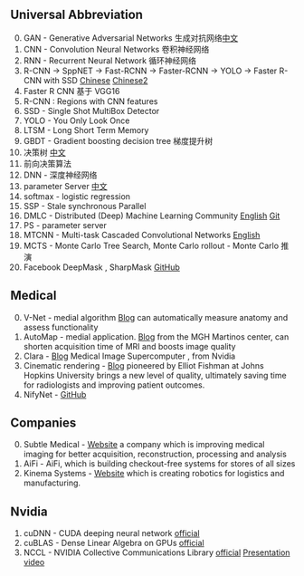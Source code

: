 ## Universal Abbreviation
0. GAN - Generative Adversarial Networks 生成对抗网络[中文](https://www.leiphone.com/news/201701/Kq6FvnjgbKK8Lh8N.html)
0. CNN - Convolution Neural Networks 卷积神经网络
0. RNN - Recurrent Neural Network 循环神经网络
0. R-CNN -> SppNET -> Fast-RCNN -> Faster-RCNN -> YOLO -> Faster R-CNN with SSD
   [Chinese](https://www.cnblogs.com/skyfsm/p/6806246.html)
   [Chinese2](http://blog.csdn.net/linolzhang/article/details/54344350)
0. Faster R CNN 基于 VGG16
0. R-CNN : Regions with CNN features
0. SSD - Single Shot MultiBox Detector
0. YOLO - You Only Look Once
0. LTSM - Long Short Term Memory
0. GBDT - Gradient boosting decision tree 梯度提升树
0. 决策树 [中文](http://www.cnblogs.com/leoo2sk/archive/2010/09/19/decision-tree.html)
0. 前向决策算法
0. DNN - 深度神经网络
0. parameter Server [中文](https://www.zhihu.com/question/26998075)
0. softmax - logistic regression
0. SSP - Stale synchronous Parallel
0. DMLC - Distributed (Deep) Machine Learning Community [English](http://dmlc.ml/)
 [Git](https://github.com/dmlc)
0. PS - parameter server
0. MTCNN - Multi-task Cascaded Convolutional Networks [English](https://kpzhang93.github.io/MTCNN_face_detection_alignment/)
0. MCTS - Monte Carlo Tree Search, Monte Carlo rollout - Monte Carlo 推演
0. Facebook DeepMask , SharpMask [GitHub](https://github.com/facebookresearch/deepmask)

## Medical 

0. V-Net - medial algorithm [Blog](https://blogs.nvidia.com/blog/2018/03/28/ai-healthcare-gtc/) can automatically measure anatomy and assess functionality
0. AutoMap - medial application. [Blog](https://blogs.nvidia.com/blog/2018/03/28/ai-healthcare-gtc/)  from the MGH Martinos center, can shorten acquisition time of MRI and boosts image quality
0. Clara - [Blog](https://blogs.nvidia.com/blog/2018/03/28/ai-healthcare-gtc/) Medical Image Supercomputer , from Nvidia
0. Cinematic rendering -  [Blog](https://blogs.nvidia.com/blog/2018/03/28/ai-healthcare-gtc/) pioneered by Elliot Fishman at Johns Hopkins University brings a new level of quality, ultimately saving time for radiologists and improving patient outcomes.
0. NifyNet - [GitHub](https://github.com/NifTK/NiftyNet)

## Companies
0. Subtle Medical - [Website](https://subtlemedical.com/) a company which  is improving medical imaging for better acquisition, reconstruction, processing and analysis 
0. AiFi - AiFi, which is building checkout-free systems for stores of all sizes
0. Kinema Systems - [Website](http://www.kinemasystems.com/)  which is creating robotics for logistics and manufacturing.

## Nvidia
1. cuDNN - CUDA deeping neural network [official](https://developer.nvidia.com/cudnn)
2. cuBLAS - Dense Linear Algebra on GPUs [official](https://developer.nvidia.com/cublas) 
3. NCCL - NVIDIA Collective Communications Library  [official](https://developer.nvidia.com/nccl) [Presentation](http://on-demand.gputechconf.com/gtc/2017/presentation/s7155-jeaugey-nccl.pdf) [video](http://on-demand-gtc.gputechconf.com/gtcnew/on-demand-gtc.php?searchByKeyword=S7155&searchItems=session_id&sessionTopic=&sessionEvent=&sessionYear=&sessionFormat=&submit=&select=)